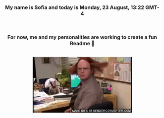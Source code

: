


<div align="center">
<h3 >My name is Sofia and today is Monday, 23 August, 13:22 GMT-4</h3><br>
<h3 >For now, me and my personalities are working to create a fun Readme 👋
</h3><br>
<img src='img/dwight.gif' alt='working...'/>
</div>
